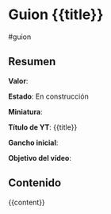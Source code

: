 # Guion {{title}}
#guion

## Resumen

**Valor**:

**Estado**: En construcción

**Miniatura**:

**Título de YT**: {{title}}

**Gancho inicial**:

**Objetivo del vídeo**:

## Contenido

{{content}}
